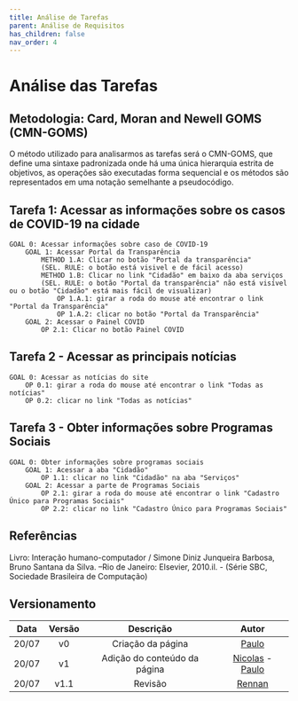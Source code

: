 ```yaml
---
title: Análise de Tarefas
parent: Análise de Requisitos
has_children: false
nav_order: 4
---
```


# Análise das Tarefas

## Metodologia: Card, Moran and Newell GOMS (CMN-GOMS)

O método utilizado para analisarmos as tarefas será o CMN-GOMS, que define uma sintaxe padronizada onde há uma única hierarquia estrita de objetivos, as operações são executadas forma sequencial e os métodos são representados em uma notação semelhante a pseudocódigo.

## Tarefa 1: Acessar as informações sobre os casos de COVID-19 na cidade

``` 
GOAL 0: Acessar informações sobre caso de COVID-19
    GOAL 1: Acessar Portal da Transparência
        METHOD 1.A: Clicar no botão "Portal da transparência"
        (SEL. RULE: o botão está visivel e de fácil acesso) 
        METHOD 1.B: Clicar no link "Cidadão" em baixo da aba serviços
        (SEL. RULE: o botão "Portal da transparência" não está visível ou o botão "Cidadão" está mais fácil de visualizar)
            OP 1.A.1: girar a roda do mouse até encontrar o link "Portal da Transparência"
            OP 1.A.2: clicar no botão "Portal da Transparência"
    GOAL 2: Acessar o Painel COVID
        OP 2.1: Clicar no botão Painel COVID
``` 

## Tarefa 2 - Acessar as principais notícias

```
GOAL 0: Acessar as notícias do site
    OP 0.1: girar a roda do mouse até encontrar o link "Todas as notícias"
    OP 0.2: clicar no link "Todas as notícias"
```

## Tarefa 3 - Obter informações sobre Programas Sociais

```
GOAL 0: Obter informações sobre programas sociais
    GOAL 1: Acessar a aba "Cidadão"
        OP 1.1: clicar no link "Cidadão" na aba "Serviços"
    GOAL 2: Acessar a parte de Programas Sociais
        OP 2.1: girar a roda do mouse até encontrar o link "Cadastro Único para Programas Sociais"
        OP 2.2: clicar no link "Cadastro Único para Programas Sociais"
```

## Referências 

Livro: Interação humano-computador / Simone Diniz Junqueira Barbosa, Bruno Santana da Silva. –Rio de Janeiro: Elsevier, 2010.il. - (Série SBC, Sociedade Brasileira de Computação) 

## Versionamento

| Data  | Versão |          Descrição           |                                               Autor                                                |
| :---: | :----: | :--------------------------: | :------------------------------------------------------------------------------------------------: |
| 20/07 |   v0   |      Criação da página       |                         [Paulo](https://github.com/PauloMacielTorresFilho)                         |
| 20/07 |   v1   | Adição do conteúdo da página | [Nicolas](https://github.com/Nicolas-Roberto) - [Paulo](https://github.com/PauloMacielTorresFilho) |
| 20/07 |  v1.1  |           Revisão            |                                [Rennan](https://github.com/NyndoND)                                |


